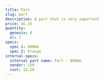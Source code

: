 ```yaml
---
title: Part
slug: part
description: A part that is very important
price: $6.15
quantity:
  genesis: 4
  xl: 7
specs:
  spec 1: 800mm
  spec 2: Orange
internal-specs:
  internal part name: Part - 800mm
  vendor: LDO
  cost: $2.20
---
```

